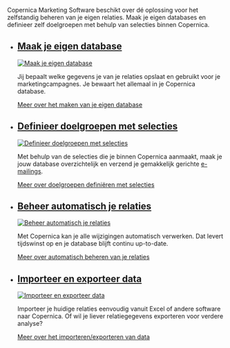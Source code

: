 Copernica Marketing Software beschikt over dé oplossing voor het
zelfstandig beheren van je eigen relaties. Maak je eigen databases en
definieer zelf doelgroepen met behulp van selecties binnen Copernica.

-   [Maak je eigen database](./creating-your-own-databases.md "Maak je eigen database")
    ------------------------------------------------------------------------------------------------------------------------

    [![Maak je eigen
    database](../images/nl-profiles-01-thumb.png "Maak je eigen database")](./creating-your-own-databases.md)

    Jij bepaalt welke gegevens je van je relaties opslaat en gebruikt
    voor je marketingcampagnes. Je bewaart het allemaal in je Copernica
    database.

    [Meer over het maken van je eigen
    database](./creating-your-own-databases.md "Maak je eigen database")

-   [Definieer doelgroepen met selecties](./define-target-groups-with-selections.md "Definieer doelgroepen met selecties")
    -----------------------------------------------------------------------------------------------------------------------------------------------------

    [![Definieer doelgroepen met
    selecties](../images/nl-profiles-02-thumb.png "Definieer doelgroepen met selecties")](./define-target-groups-with-selections.md)

    Met behulp van de selecties die je binnen Copernica aanmaakt, maak
    je jouw database overzichtelijk en verzend je gemakkelijk gerichte
    [e-mailings](http://www.copernica.com/nl/functies/e-mailings "E-mailings").

    [Meer over doelgroepen definiëren met
    selecties](./define-target-groups-with-selections.md "Definieer doelgroepen met selecties")

-   [Beheer automatisch je relaties](./manage-your-relations-automatically.md "Beheer automatisch je relaties")
    ------------------------------------------------------------------------------------------------------------------------------------------------

    [![Beheer automatisch je
    relaties](../images/nl-profiles-03-thumb.png "Beheer automatisch je relaties")](./manage-your-relations-automatically.md)

    Met Copernica kan je alle wijzigingen automatisch verwerken. Dat
    levert tijdswinst op en je database blijft continu up-to-date.

    [Meer over automatisch beheren van je
    relaties](./manage-your-relations-automatically.md "Beheer automatisch je relaties")

-   [Importeer en exporteer data](./import-and-export-data.md "Importeer en exporteer data")
    ---------------------------------------------------------------------------------------------------------------------------------------

    [![Importeer en exporteer
    data](../images/nl-profiles-04-thumb.png "Importeer en exporteer data")](./import-and-export-data.md)

    Importeer je huidige relaties eenvoudig vanuit Excel of andere
    software naar Copernica. Of wil je liever relatiegegevens exporteren
    voor verdere analyse?

    [Meer over het importeren/exporteren van
    data](./import-and-export-data.md "Importeer en exporteer data")


